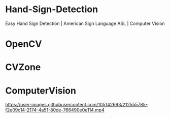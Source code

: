# Hand-Sign-Detection

Easy Hand Sign Detection | American Sign Language ASL | Computer Vision

# OpenCV 
# CVZone 
# ComputerVision




https://user-images.githubusercontent.com/105142693/212555785-f2e09c14-2174-4a51-80de-766490e0e114.mp4



